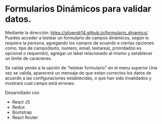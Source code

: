 # Formularios Dinámicos para validar datos.

Mediante la dirección: https://stivendr14.github.io/formulario_dinamico/
Puedes acceder a testear un formulario de campos dinámicos, según lo requiera la persona, agregando los campos de acuerdo a ciertas opciones como, tipo de campo(texto, numero, email, textarea), prioridad(si es opcional o requerido), agregar un label relacionado al mismo y establecer un límite de carácteres.

Se valida yendo a la opción de "testear formulario" en el menu superior
Una vez se valida, aparecerá un mensaje de que estan correctos los datos de acuerdo a las configuraciones establecidas, o que han sido invalidados y mostrará cual campo está erroneo.

Desarrollado con 
- React JS
- Redux
- Bootstrap
- React Router 
